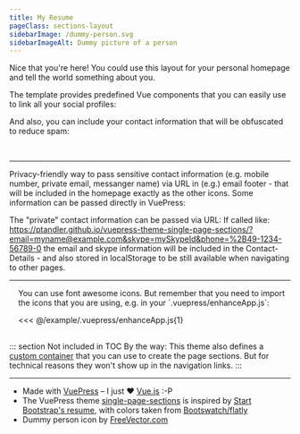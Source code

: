 ```yaml
---
title: My Resume
pageClass: sections-layout
sidebarImage: /dummy-person.svg
sidebarImageAlt: Dummy picture of a person
---
```


<PageSection id="welcome" title="Single Page Example">

Nice that you're here! You could use this layout for your personal homepage and tell the world something about you.

The template provides predefined Vue components that you can easily use to link all your social profiles:

<Social-LinkedIn id="myid" />
<Social-XING id="myid" />
<Social-Facebook id="myid" />
<Social-GitHub id="myid" />
<Social-Twitter id="myid" />
<Social-Telegram id="myid" />
<Social-Keybase id="myid" />
<Social-ResearchGate id="myid" />
<Social-ORCID id="myid" />

And also, you can include your contact information that will be obfuscated to reduce spam:

<Contact-Phone title="Telefon" country="49" city="1234" number="56789" />
<br/>
<Contact-Email name="someone" domain="example.com" /> <!-- webmaster is the default name -->

</PageSection>

---

<PageSection title="Privacy-friendly Contact Information">

Privacy-friendly way to pass sensitive contact information (e.g. mobile number, private email, messanger name) via URL in (e.g.) email footer - that will 
be included in the homepage exactly as the other icons. Some information can be passed directly in VuePress:

<Contact-Details
    :email_as_icon="false" 
    :phone_as_icon="false"
    linkedin="myid"
    xing="myid"
    github="myid"
    keybase="myid"
    twitter="myid"
    researchgate="myid"
    />

The "private" contact information can be passed via URL:
If called like: https://ptandler.github.io/vuepress-theme-single-page-sections/?email=myname@example.com&skype=mySkypeId&phone=%2B49-1234-56789-0
the email and skype information will be included in the Contact-Details - and also stored in localStorage to be still available when navigating to other pages.

</PageSection>

---

<PageSection title="Font Awesome Icons">

<v-icon name="book-open" style="float: right; margin: 0 0 1rem 1rem;" scale="4" />
You can use font awesome icons. But remember that you need to import the icons that you are using, e.g. in your `.vuepress/enhanceApp.js`:

<<< @/example/.vuepress/enhanceApp.js{1}

</PageSection>

---

::: section Not included in TOC
By the way: This theme also defines a [custom container](https://vuepress.vuejs.org/guide/markdown.html#custom-containers) that you can use to create the page sections.
But for technical reasons they won't show up in the navigation links.
:::

---

<PageSection title="Credits">

- Made with [VuePress](https://vuepress.vuejs.org/) – I just :heart: [Vue.js](https://vuejs.org/) :-P
- The VuePress theme [single-page-sections](https://github.com/ptandler/vuepress-theme-single-page-sections) is inspired by [Start Bootstrap's resume](https://startbootstrap.com/template-overviews/resume), with colors taken from [Bootswatch/flatly](https://bootswatch.com/3/flatly/)
- Dummy person icon by <a href="https://www.freevector.com/person-icon-set-19087">FreeVector.com</a>

</PageSection>
